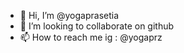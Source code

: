 - 👋 Hi, I’m @yogaprasetia
- 💞️ I’m looking to collaborate on github
- 📫 How to reach me ig : @yogaprz

<!---
yogaprasetia/yogaprasetia is a ✨ special ✨ repository because its `README.md` (this file) appears on your GitHub profile.
You can click the Preview link to take a look at your changes.
--->
